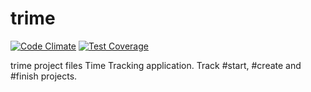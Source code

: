# trime

[![Code Climate](https://codeclimate.com/github/andela/trime/badges/gpa.svg)](https://codeclimate.com/github/andela/trime) [![Test Coverage](https://codeclimate.com/github/andela/trime/badges/coverage.svg)](https://codeclimate.com/github/andela/trime/coverage)

trime project files
Time Tracking application.
Track #start, #create and #finish projects.
